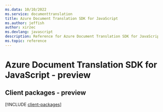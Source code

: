 ```yaml
---
ms.data: 10/10/2022
ms.service: documenttranslation
title: Azure Document Translation SDK for JavaScript
ms.author: jeffish
author: xirzec
ms.devlang: javascript
description: Reference for Azure Document Translation SDK for JavaScript
ms.topic: reference
---
```

# Azure Document Translation SDK for JavaScript - preview

## Client packages - preview
[!INCLUDE [client-packages](document-translation-client-index.md)]